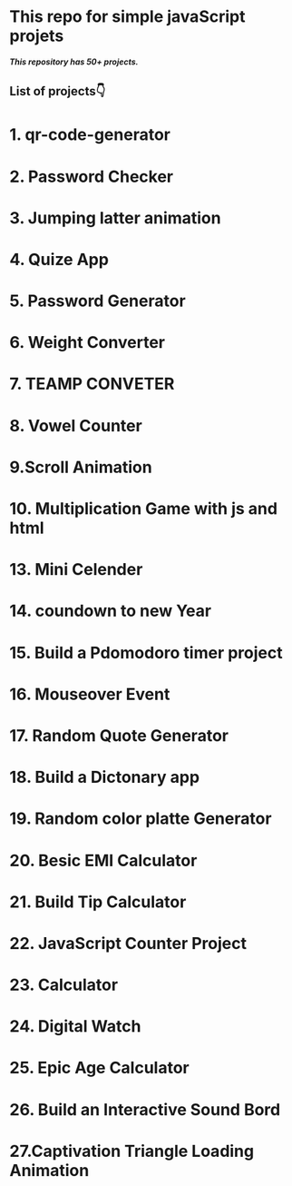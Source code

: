 # This repo for simple javaScript projets

##### This repository has 50+ projects.

## List of projects👇

# 1. qr-code-generator  

# 2. Password Checker

# 3. Jumping latter animation

# 4. Quize App

# 5. Password Generator

# 6. Weight Converter

# 7. TEAMP CONVETER

# 8. Vowel Counter

# 9.Scroll Animation

# 10. Multiplication Game with js and html

# 13. Mini Celender 

# 14. coundown to new Year 

# 15. Build a Pdomodoro timer project

# 16. Mouseover Event

# 17. Random Quote Generator

# 18. Build a Dictonary app

# 19. Random color platte Generator

# 20. Besic EMI Calculator

# 21. Build Tip Calculator

# 22. JavaScript Counter Project

# 23. Calculator

# 24. Digital Watch

# 25. Epic Age Calculator

# 26. Build an Interactive Sound Bord 

# 27.Captivation Triangle Loading Animation